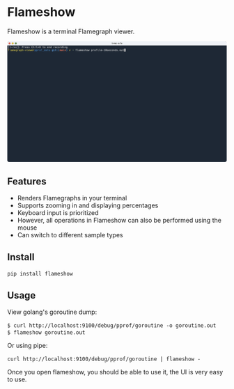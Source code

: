 # Flameshow

Flameshow is a terminal Flamegraph viewer.

![](./docs/flameshow.gif)

## Features

- Renders Flamegraphs in your terminal
- Supports zooming in and displaying percentages
- Keyboard input is prioritized
- However, all operations in Flameshow can also be performed using the mouse
- Can switch to different sample types

## Install

```shell
pip install flameshow
```

## Usage

View golang's goroutine dump:

```shell
$ curl http://localhost:9100/debug/pprof/goroutine -o goroutine.out
$ flameshow goroutine.out
```

Or using pipe:

```shell
curl http://localhost:9100/debug/pprof/goroutine | flameshow -
```

Once you open flameshow, you should be able to use it, the UI is very easy to
use.
